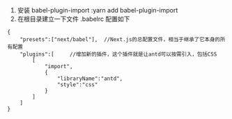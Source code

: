 1. 安装 babel-plugin-import :yarn add babel-plugin-import
2. 在根目录建立一下文件 .babelrc 配置如下

```
{
    "presets":["next/babel"],  //Next.js的总配置文件，相当于继承了它本身的所有配置
    "plugins":[     //增加新的插件，这个插件就是让antd可以按需引入，包括CSS
        [
            "import",
            {
                "libraryName":"antd",
                "style":"css"
            }
        ]
    ]
}

```
